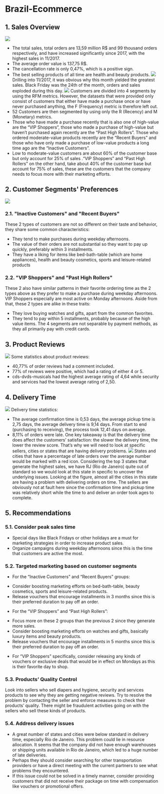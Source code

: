 # Brazil-Ecommerce
## 1. Sales Overview
![](https://github.com/cdoge25/Brazil-Ecommerce/blob/main/assets/1.png)
- The total sales, total orders are 13,59 million R$ and 99 thousand orders respectively, and have increased significantly since 2017, with the highest sales in 11/2017.
- The average order value is 137,75 R$.
- The cancellation rate is only 0,47%, which is a positive sign.
- The best selling products of all time are health and beauty products.
![](https://github.com/cdoge25/Brazil-Ecommerce/blob/main/assets/2.png)
Drilling into 11/2017, it was obvious why this month yielded the greatest sales. Black Friday was the 24th of the month, orders and sales exploded during this day.
![](https://github.com/cdoge25/Brazil-Ecommerce/blob/main/assets/3.png)
Customers are divided into 4 segments by using the RFM metrics. However, the datasets that were provided only consist of customers that either have made a purchase once or have never purchased anything, the F (Frequency) metric is therefore left out.
- 52 Customers are then segmented by using only the R (Recency) and M (Monetary) metrics.
- Those who have made a purchase recently that is also one of high-value are the “VIP Shoppers”, those who made a purchase of high-value but haven’t purchased again recently are the “Past High Rollers”. Those who ordered moderate-value products recently are the “Recent Buyers” and those who have only made a purchase of low-value products a long time ago are the “Inactive Customers”.
- Low to moderate-value customers are about 60% of the customer base but only account for 25% of sales .“VIP Shoppers” and “Past High Rollers” on the other hand, take about 40% of the customer base but account for 75% of sales, these are the customers that the company needs to focus more with their marketing efforts.
## 2. Customer Segments' Preferences
![](https://github.com/cdoge25/Brazil-Ecommerce/blob/main/assets/4.png)
### 2.1. "Inactive Customers" and "Recent Buyers"
These 2 types of customers are not so different on their taste and behavior, they share some common characteristics:
- They tend to make purchases during weekday afternoons.
- The value of their orders are not substantial so they want to pay up quickly,
preferably within 3 installments.
- They have a liking for items like bed-bath-table (which are home appliances),
health and beauty cosmetics, sports and leisure-related products
### 2.2. "VIP Shoppers" and "Past High Rollers"
These 2 also have similar patterns in their favorite ordering time as the 2 types above as they prefer to make a purchase during weekday afternoons. VIP Shoppers especially are most active on Monday afternoons. Aside from that, these 2 types are alike in these traits:
- They love buying watches and gifts, apart from the common favorites.
- They tend to pay within 5 installments, probably because of the high value items.
The 4 segments are not separable by payment methods, as they all primarily pay with credit cards.
## 3. Product Reviews
![](https://github.com/cdoge25/Brazil-Ecommerce/blob/main/assets/5.png)
Some statistics about product reviews:
- 40,77% of order reviews had a comment included.
- 77% of reviews were positive, which had a rating of either 4 or 5.
- cds-dvds-musicals had the highest average rating of 4,64 while security and services had the lowest average rating of 2,50.
## 4. Delivery Time
![](https://github.com/cdoge25/Brazil-Ecommerce/blob/main/assets/6.png)
Delivery time statistics:
- The average confirmation time is 0,53 days, the average pickup time is 2,75
days, the average delivery time is 9,14 days. From start to end (purchasing to receiving),
the process took 12,41 days on average.
- 8,11% of orders were late.
One key takeaway is that the delivery time does affect the customers’
satisfaction: the slower the delivery time, the lower the review score. That’s why we
will need to look at specific sellers, cities or states that are having delivery problems.
![](https://github.com/cdoge25/Brazil-Ecommerce/blob/main/assets/7.png)
States and cities that have a percentage of late orders over the average number would be marked with a red icon. Considering the top 3 states that generate the highest sales, we have RJ (Rio de Janeiro) quite out of standard so we would look at this state in specific to uncover the underlying issues.
Looking at the figure, almost all the cities in this state are having a problem with delivering orders on time. The sellers are obviously not at fault here since the confirmation time and pickup time was relatively short while the time to and deliver an order took ages to complete.
## 5. Recommendations
### 5.1. Consider peak sales time
- Special days like Black Fridays or other holidays are a must for marketing strategies in order to increase product sales.
- Organize campaigns during weekday afternoons since this is the time that customers are active the most.
### 5.2. Targeted marketing based on customer segments
- For the “Inactive Customers” and “Recent Buyers” groups:
+ Consider boosting marketing efforts on bed-bath-table, beauty cosmetics, sports and leisure-related products.
+ Release vouchers that encourage installments in 3 months since this is their preferred duration to pay off an order.
- For the “VIP Shoppers” and “Past High Rollers”:
+ Focus more on these 2 groups than the previous 2 since they generate more sales.
+ Consider boosting marketing efforts on watches and gifts, basically luxury items and beauty products.
+ Release vouchers that encourage installments in 5 months since this is their preferred duration to pay off an order.
- For “VIP Shoppers” specifically, consider releasing any kinds of vouchers or exclusive deals that would be in effect on Mondays as this is their favorite day to shop.
### 5.3. Products’ Quality Control
Look into sellers who sell diapers and hygiene, security and services products to see why they are getting negative reviews. Try to resolve the problem by contacting the seller and enforce measures to check their products’ quality. There might be fraudulent activities going on with the sellers who sell these kinds of products.
### 5.4. Address delivery issues
- A great number of states and cities were below standard in delivery time, especially Rio de Janeiro. This problem could lie in resource allocation. It seems that the company did not have enough warehouses or shipping units available in Rio de Janeiro, which led to a huge number of late deliveries.
- Perhaps they should consider searching for other transportation providers or have a direct meeting with the current partners to see what problems they encountered.
- If this issue could not be solved in a timely manner, consider providing customers that did not receive their package on time with compensation like vouchers or promotional offers.